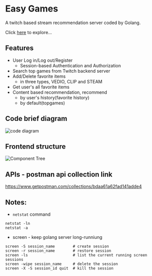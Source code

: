 # Easy Games
A twitch based stream recommendation server coded by Golang.

Click [here](http://13.59.49.252) to explore...

## Features
- User Log in/Log out/Register
  - Session-based Authentication and Authorization
- Search top games from Twitch backend server
- Add/Delete favorite items
  - in three types, VEDIO, CLIP and STEAM
- Get user's all favorite items
- Content based recommendation, recommend 
  - by user's history(favorite history)
  - by default(topgames) 

## Code brief diagram
![code diagram](https://user-images.githubusercontent.com/66594541/176646519-df0ec1d7-a00c-4006-a3e7-dd34423c03c7.jpg)

## Frontend structure
![Component Tree](https://user-images.githubusercontent.com/66594541/177716388-857b839d-32d1-45ae-a3c9-85a8ba3c8fb2.jpg)

## APIs - postman api collection link
https://www.getpostman.com/collections/bdaa61a62fad141adde4

## Notes:
- `netstat` command
```
netstat -ln
netstat -a
```
- screen - keep golang server long-runniung
```
screen -S session_name        # create session
screen -r session_name        # restore session
screen -ls                    # list the current running screen sessions
screen -wipe session_name     # delete the session
screen -X -S session_id quit  # kill the session
```
